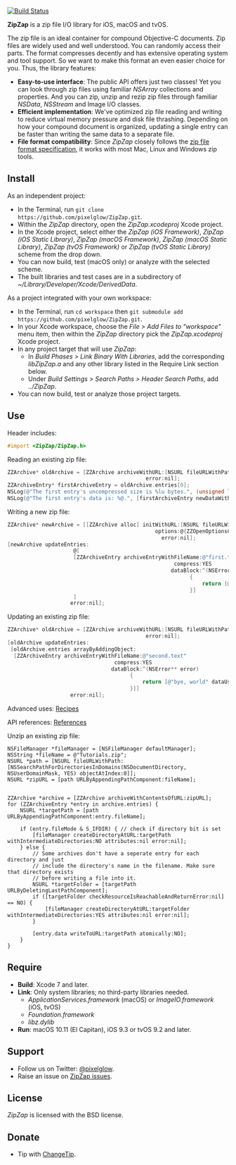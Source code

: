 [![Build Status](https://travis-ci.org/pixelglow/ZipZap.svg)](https://travis-ci.org/pixelglow/ZipZap)

**ZipZap** is a zip file I/O library for iOS, macOS and tvOS.

The zip file is an ideal container for compound Objective-C documents. Zip files are widely used and well understood. You can randomly access their parts. The format compresses decently and has extensive operating system and tool support. So we want to make this format an even easier choice for you. Thus, the library features:

* **Easy-to-use interface**: The public API offers just two classes! Yet you can look through zip files using familiar *NSArray* collections and properties. And you can zip, unzip and rezip zip files through familiar *NSData*, *NSStream* and Image I/O classes.
* **Efficient implementation**: We've optimized zip file reading and writing to reduce virtual memory pressure and disk file thrashing. Depending on how your compound document is organized, updating a single entry can be faster than writing the same data to a separate file.
* **File format compatibility**: Since *ZipZap* closely follows the [zip file format specification](http://www.pkware.com/documents/casestudies/APPNOTE.TXT), it works with most Mac, Linux and Windows zip tools.

Install
-------

As an independent project:

* In the Terminal, run `git clone https://github.com/pixelglow/ZipZap.git`.
* Within the *ZipZap* directory, open the *ZipZap.xcodeproj* Xcode project.
* In the Xcode project, select either the *ZipZap (iOS Framework)*, *ZipZap (iOS Static Library)*, *ZipZap (macOS Framework)*, *ZipZap (macOS Static Library)*, *ZipZap (tvOS Framework)* or *ZipZap (tvOS Static Library)* scheme from the drop down.
* You can now build, test (macOS only) or analyze with the selected scheme.
* The built libraries and test cases are in a subdirectory of *~/Library/Developer/Xcode/DerivedData*.

As a project integrated with your own workspace:

* In the Terminal, run `cd workspace` then `git submodule add https://github.com/pixelglow/ZipZap.git`.
* In your Xcode workspace, choose the *File > Add Files to "workspace"* menu item, then within the *ZipZap* directory pick the *ZipZap.xcodeproj* Xcode project.
* In any project target that will use *ZipZap*:
  * In *Build Phases > Link Binary With Libraries*, add the corresponding *libZipZap.a* and any other library listed in the Require Link section below.
  * Under *Build Settings > Search Paths > Header Search Paths*, add *../ZipZap*.
* You can now build, test or analyze those project targets.

Use
---

Header includes:
```objective-c
#import <ZipZap/ZipZap.h>
```
	
Reading an existing zip file:
```objective-c
ZZArchive* oldArchive = [ZZArchive archiveWithURL:[NSURL fileURLWithPath:@"/tmp/old.zip"]
                                            error:nil];
ZZArchiveEntry* firstArchiveEntry = oldArchive.entries[0];
NSLog(@"The first entry's uncompressed size is %lu bytes.", (unsigned long)firstArchiveEntry.uncompressedSize);
NSLog(@"The first entry's data is: %@.", [firstArchiveEntry newDataWithError:nil]);
```
	
Writing a new zip file:
```objective-c
ZZArchive* newArchive = [[ZZArchive alloc] initWithURL:[NSURL fileURLWithPath:@"/tmp/new.zip"]
                                               options:@{ZZOpenOptionsCreateIfMissingKey : @YES}
                                                 error:nil];
[newArchive updateEntries:
                     @[
                     [ZZArchiveEntry archiveEntryWithFileName:@"first.text"
                                                     compress:YES
                                                    dataBlock:^(NSError** error)
                                                          {
                                                              return [@"hello, world" dataUsingEncoding:NSUTF8StringEncoding];
                                                          }]
                     ]
                    error:nil];
```

Updating an existing zip file:
```objective-c
ZZArchive* oldArchive = [ZZArchive archiveWithURL:[NSURL fileURLWithPath:@"/tmp/old.zip"]
                                            error:nil];
[oldArchive updateEntries:
 [oldArchive.entries arrayByAddingObject:
  [ZZArchiveEntry archiveEntryWithFileName:@"second.text"
                                  compress:YES
                                 dataBlock:^(NSError** error)
                                       {
                                           return [@"bye, world" dataUsingEncoding:NSUTF8StringEncoding];
                                       }]]
                    error:nil];
```

Advanced uses: [Recipes](https://github.com/pixelglow/ZipZap/wiki/Recipes)

API references: [References](http://pixelglow.github.io/ZipZap/api/index.html)

Unzip an existing zip file:

    NSFileManager *fileManager = [NSFileManager defaultManager];
    NSString *fileName = @"Tutorials.zip";
    NSURL *path = [NSURL fileURLWithPath:[NSSearchPathForDirectoriesInDomains(NSDocumentDirectory, NSUserDomainMask, YES) objectAtIndex:0]];
    NSURL *zipURL = [path URLByAppendingPathComponent:fileName];
    
    
    ZZArchive *archive = [ZZArchive archiveWithContentsOfURL:zipURL];
    for (ZZArchiveEntry *entry in archive.entries) {
        NSURL *targetPath = [path URLByAppendingPathComponent:entry.fileName];
        
        if (entry.fileMode & S_IFDIR) { // check if directory bit is set
            [fileManager createDirectoryAtURL:targetPath withIntermediateDirectories:NO attributes:nil error:nil];
        } else {
            // Some archives don't have a seperate entry for each directory and just
            // include the directory's name in the filename. Make sure that directory exists
            // before writing a file into it.
            NSURL *targetFolder = [targetPath URLByDeletingLastPathComponent];
            if ([targetFolder checkResourceIsReachableAndReturnError:nil] == NO) {
                [fileManager createDirectoryAtURL:targetFolder withIntermediateDirectories:YES attributes:nil error:nil];
            }
            
            [entry.data writeToURL:targetPath atomically:NO];
        }
    }

Require
-------

* **Build**: Xcode 7 and later.
* **Link**: Only system libraries; no third-party libraries needed.
  * *ApplicationServices.framework* (macOS) or *ImageIO.framework* (iOS, tvOS)
  * *Foundation.framework*
  * *libz.dylib*
* **Run**: macOS 10.11 (El Capitan), iOS 9.3 or tvOS 9.2 and later.

Support
-------

* Follow us on Twitter: [@pixelglow](http://twitter.com/pixelglow).
* Raise an issue on [ZipZap issues](https://github.com/pixelglow/ZipZap/issues).

License
-------

*ZipZap* is licensed with the BSD license.

Donate
------

* Tip with [ChangeTip](http://pixelglow.tip.me).
